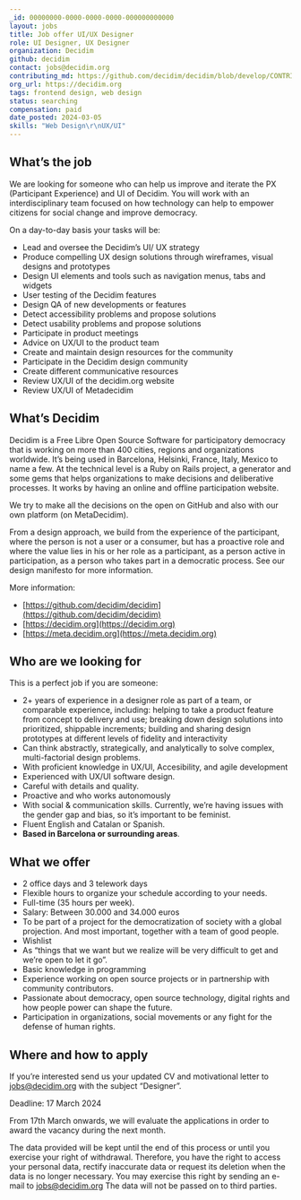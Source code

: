 ```yaml
---
_id: 00000000-0000-0000-0000-000000000000
layout: jobs
title: Job offer UI/UX Designer
role: UI Designer, UX Designer
organization: Decidim
github: decidim
contact: jobs@decidim.org
contributing_md: https://github.com/decidim/decidim/blob/develop/CONTRIBUTING.adoc
org_url: https://decidim.org
tags: frontend design, web design
status: searching
compensation: paid
date_posted: 2024-03-05
skills: "Web Design\r\nUX/UI"
---
```


## What’s the job

We are looking for someone who can help us improve and iterate the PX (Participant Experience) and UI of Decidim. You will work with an interdisciplinary team focused on how technology can help to empower citizens for social change and improve democracy.

On a day-to-day basis your tasks will be:
* Lead and oversee the Decidim’s UI/ UX strategy
* Produce compelling UX design solutions through wireframes, visual designs and prototypes
* Design UI elements and tools such as navigation menus, tabs and widgets
* User testing of the Decidim features
* Design QA of new developments or features
* Detect accessibility problems and propose solutions
* Detect usability problems and propose solutions
* Participate in product meetings 
* Advice on UX/UI to the product team
* Create and maintain design resources for the community
* Participate in the Decidim design community
* Create different communicative resources
* Review UX/UI of the decidim.org website
* Review UX/UI of Metadecidim

## What’s Decidim

Decidim is a Free Libre Open Source Software for participatory democracy that is working on more than 400 cities, regions and organizations worldwide. It’s being used in Barcelona, Helsinki, France, Italy, Mexico to name a few.
At the technical level is a Ruby on Rails project, a generator and some gems that helps organizations to make decisions and deliberative processes. It works by having an online and offline participation website.

We try to make all the decisions on the open on GitHub and also with our own platform (on MetaDecidim).

From a design approach, we build from the experience of the participant, where the person is not a user or a consumer, but has a proactive role and where the value lies in his or her role as a participant, as a person active in participation, as a person who takes part in a democratic process. See our design manifesto for more information.

More information:

* [https://github.com/decidim/decidim](https://github.com/decidim/decidim)
* [https://decidim.org](https://decidim.org)
* [https://meta.decidim.org](https://meta.decidim.org)

## Who are we looking for

This is a perfect job if you are someone:
* 2+ years of experience in a designer role as part of a team, or comparable experience, including: helping to take a product feature from concept to delivery and use; breaking down design solutions into prioritized, shippable increments; building and sharing design prototypes at different levels of fidelity and interactivity
* Can think abstractly, strategically, and analytically to solve complex, multi-factorial design problems.
* With proficient knowledge in UX/UI, Accesibility,  and agile development
* Experienced with UX/UI software design.
* Careful with details and quality.
* Proactive and who works autonomously
* With social & communication skills. Currently, we’re having issues with the gender gap and bias, so it’s important to be feminist.
* Fluent English and Catalan or Spanish.
* **Based in Barcelona or surrounding areas**. 
## What we offer

* 2 office days and 3 telework days
* Flexible hours to organize your schedule according to your needs.
* Full-time (35 hours per week).
* Salary: Between 30.000 and 34.000 euros 
* To be part of a project for the democratization of society with a global projection. And most important, together with a team of good people.
* Wishlist
* As “things that we want but we realize will be very difficult to get and we’re open to let it go”.
* Basic knowledge in programming 
* Experience working on open source projects or in partnership with community contributors.
* Passionate about democracy, open source technology, digital rights and how people power can shape the future.
* Participation in organizations, social movements or any fight for the defense of human rights.
## Where and how to apply

If you’re interested send us your updated CV and motivational letter to [jobs@decidim.org](mailto:jobs@decidim.org) with the subject “Designer”. 

Deadline: 17 March 2024

From 17th March onwards, we will evaluate the applications in order to award the vacancy during the next month.

The data provided will be kept until the end of this process or until you exercise your right of withdrawal. Therefore, you have the right to access your personal data, rectify inaccurate data or request its deletion when the data is no longer necessary. You may exercise this right by sending an e-mail to jobs@decidim.org The data will not be passed on to third parties.
